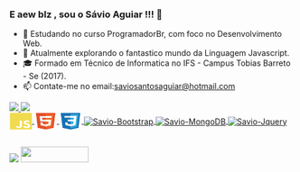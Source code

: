 ### E aew blz , sou o Sávio Aguiar !!!  👋  
- 🌱 Estudando no curso ProgramadorBr, com foco no Desenvolvimento Web.
- 🧠 Atualmente explorando o fantastico mundo da Linguagem Javascript.
- 🎓 Formado em Técnico de Informatica no IFS - Campus Tobias Barreto - Se (2017).
- 📫 Contate-me no email:saviosantosaguiar@hotmail.com

<div style="display: inline_block">
  <a href="https://github.com/saviioaguiiar">
  <img height="180em" src="https://github-readme-stats.vercel.app/api?username=saviioaguiiar&show_icons=true&theme=dark&include_all_commits=true&count_private=true"/>
  <img height="180em" src="https://github-readme-stats.vercel.app/api/top-langs/?username=saviioaguiiar&layout=compact&langs_count=7&theme=dark"/>
</div>
  
<div style="display: inline_block">
  <img align="center" alt="Savio-Js" height="30" width="40" src="https://raw.githubusercontent.com/devicons/devicon/master/icons/javascript/javascript-plain.svg">
  <img align="center" alt="Savio-HTML" height="30" width="40" src="https://raw.githubusercontent.com/devicons/devicon/master/icons/html5/html5-original.svg">
  <img align="center" alt="Savio-CSS" height="30" width="40" src="https://raw.githubusercontent.com/devicons/devicon/master/icons/css3/css3-original.svg">
  <img align="center" alt="Savio-Bootstrap" height="40" width="40" src="https://img.icons8.com/color/48/000000/bootstrap.png"/>
  <img align="center" alt="Savio-MongoDB" height="40" width="40" align src="https://cdn.jsdelivr.net/gh/devicons/devicon/icons/mongodb/mongodb-original-wordmark.svg" />
  <img align="center" alt="Savio-Jquery" height="40" width="40" src="https://cdn.jsdelivr.net/gh/devicons/devicon/icons/jquery/jquery-plain-wordmark.svg">
</div>
 
##
  
<div>
 <a href="https://instagram.com/saviio_aguiar" target="_blank"><img src="https://img.shields.io/badge/-Instagram-%23E4405F?style=for-the-badge&logo=instagram&logoColor=white"      target="_blank"></a>
  <a href="https://www.linkedin.com/feed/" target="_blank"><img width="120" padding="40" height="28" src="https://img.shields.io/badge/-LinkedIn-%230077B5?style=for-the-   badge&logo=linkedin&logoColor=white" target="_blank"></a> 
</div>  
  
